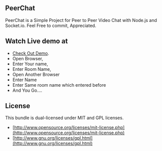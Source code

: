 ## PeerChat

PeerChat is a Simple Project for Peer to Peer Video Chat with Node.js and Socket.io.
Feel Free to commit, Appreciated.

## Watch Live demo at

  - [Check Out Demo](http://peerchat.net/).
  - Open Browser,
  - Enter Your name,
  - Enter Room Name,
  - Open Another Browser
  - Enter Name
  - Enter Same room name which entered before
  - And You Go....

## License

This bundle is dual-licensed under MIT and GPL licenses.

* [http://www.opensource.org/licenses/mit-license.php](http://www.opensource.org/licenses/mit-license.php)
* [http://www.gnu.org/licenses/gpl.html](http://www.gnu.org/licenses/gpl.html)
